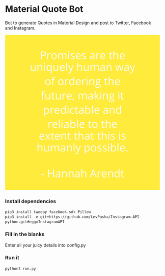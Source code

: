 # Material Quote Bot

Bot to generate Quotes in Material Design and post to Twitter, Facebook and Instagram.

![Screenshot](https://raw.githubusercontent.com/hackesta/material-quote/master/data/image.jpg)

### Install dependencies

    pip3 install tweepy facebook-sdk Pillow
    pip3 install -e git+https://github.com/LevPasha/Instagram-API-python.git#egg=InstagramAPI

### Fill in the blanks    

Enter all your juicy details into config.py

### Run it

    python3 run.py
